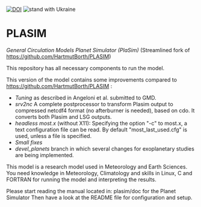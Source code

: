[![DOI](https://zenodo.org/badge/101884206.svg)](https://zenodo.org/badge/latestdoi/101884206)
![stand with Ukraine](https://badgen.net/badge/stand%20with/UKRAINE/?color=0057B8&labelColor=FFD700)

PLASIM
======

*General Circulation Models Planet Simulator (PlaSim)*
(Streamlined fork of https://github.com/HartmutBorth/PLASIM)

This repository has all necessary components to run the model.

This version of the model contains some improvements compared to https://github.com/HartmutBorth/PLASIM :

- *Tuning* as described in Angeloni et al. submitted to GMD.
- *srv2nc* A complete postprocessor to transform Plasim output to compressed netcdf4 format (no afterburner is needed), based on cdo. It converts both Plasim and LSG outputs.
- *headless most.x* (without X11): Specifying the option "-c" to most.x, a text configuration file can be read. By default "most_last_used.cfg" is used, unless a file is specified.
- *Small fixes*
- *devel_planets* branch in which several changes for exoplanetary studies are being implemented.

This model is a research model used in Meteorology and Earth Sciences.
You need knowledge in Meteorology, Climatology and skills in Linux, C and FORTRAN
for running the model and interpreting the results.

Please start reading the manual located in:
plasim/doc for the Planet Simulator
Then have a look at the README file for configuration and setup.

